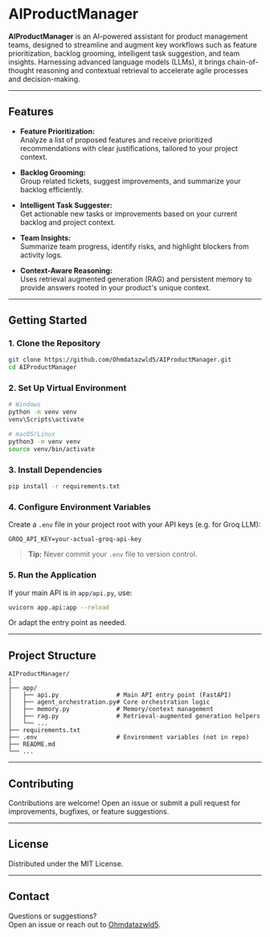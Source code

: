 # AIProductManager

**AIProductManager** is an AI-powered assistant for product management teams, designed to streamline and augment key workflows such as feature prioritization, backlog grooming, intelligent task suggestion, and team insights. Harnessing advanced language models (LLMs), it brings chain-of-thought reasoning and contextual retrieval to accelerate agile processes and decision-making.

---

## Features

- **Feature Prioritization:**  
  Analyze a list of proposed features and receive prioritized recommendations with clear justifications, tailored to your project context.

- **Backlog Grooming:**  
  Group related tickets, suggest improvements, and summarize your backlog efficiently.

- **Intelligent Task Suggester:**  
  Get actionable new tasks or improvements based on your current backlog and project context.

- **Team Insights:**  
  Summarize team progress, identify risks, and highlight blockers from activity logs.

- **Context-Aware Reasoning:**  
  Uses retrieval augmented generation (RAG) and persistent memory to provide answers rooted in your product's unique context.

---

## Getting Started

### 1. Clone the Repository

```bash
git clone https://github.com/Ohmdatazwld5/AIProductManager.git
cd AIProductManager
```

### 2. Set Up Virtual Environment

```bash
# Windows
python -m venv venv
venv\Scripts\activate

# macOS/Linux
python3 -m venv venv
source venv/bin/activate
```

### 3. Install Dependencies

```bash
pip install -r requirements.txt
```

### 4. Configure Environment Variables

Create a `.env` file in your project root with your API keys (e.g. for Groq LLM):

```
GROQ_API_KEY=your-actual-groq-api-key
```

> **Tip:** Never commit your `.env` file to version control.

### 5. Run the Application

If your main API is in `app/api.py`, use:

```bash
uvicorn app.api:app --reload
```

Or adapt the entry point as needed.

---

## Project Structure

```
AIProductManager/
│
├── app/
│   ├── api.py                # Main API entry point (FastAPI)
│   ├── agent_orchestration.py# Core orchestration logic
│   ├── memory.py             # Memory/context management
│   ├── rag.py                # Retrieval-augmented generation helpers
│   └── ...
├── requirements.txt
├── .env                      # Environment variables (not in repo)
├── README.md
└── ...
```

---

## Contributing

Contributions are welcome! Open an issue or submit a pull request for improvements, bugfixes, or feature suggestions.

---

## License

Distributed under the MIT License.

---

## Contact

Questions or suggestions?  
Open an issue or reach out to [Ohmdatazwld5](https://github.com/Ohmdatazwld5).
